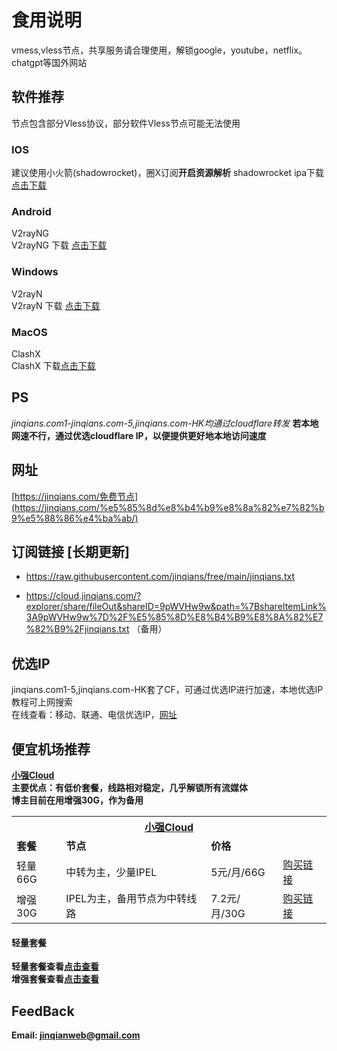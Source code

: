 # 食用说明
vmess,vless节点，共享服务请合理使用，解锁google，youtube，netflix。chatgpt等国外网站
## 软件推荐
节点包含部分Vless协议，部分软件Vless节点可能无法使用
### IOS
建议使用小火箭(shadowrocket)，圈X订阅**开启资源解析**
shadowrocket ipa下载<br><a href="https://cloud.jinqians.com/#s/9pWVHw9w&view=shadowrocket/Shadowrocket-2.1.10-PP.ipa&isFile=1" target="_blank" alt="shadowrocket">点击下载</a>
### Android
V2rayNG<br>
V2rayNG 下载 <a href="https://github.com/2dust/v2rayNG/releases" target="_blank" alt="V2rayNg">点击下载</a>
### Windows
V2rayN<br>
V2rayN 下载 <a href="https://github.com/2dust/v2rayN/releases" target="_blank" alt="V2rayN">点击下载</a>
### MacOS
ClashX<br>
ClashX 下载<a href="https://github.com/yichengchen/clashX/releases" target="_blank" alt="ClashX">点击下载</a>
## PS
*jinqians.com1-jinqians.com-5,jinqians.com-HK均通过cloudflare转发*
**若本地网速不行，通过优选cloudflare IP，以便提供更好地本地访问速度**

## 网址
[https://jinqians.com/免费节点](https://jinqians.com/%e5%85%8d%e8%b4%b9%e8%8a%82%e7%82%b9%e5%88%86%e4%ba%ab/)

## 订阅链接 [长期更新]
+ https://raw.githubusercontent.com/jinqians/free/main/jinqians.txt

+ https://cloud.jinqians.com/?explorer/share/fileOut&shareID=9pWVHw9w&path=%7BshareItemLink%3A9pWVHw9w%7D%2F%E5%85%8D%E8%B4%B9%E8%8A%82%E7%82%B9%2Fjinqians.txt
（备用）

## 优选IP
jinqians.com1-5,jinqians.com-HK套了CF，可通过优选IP进行加速，本地优选IP教程可上网搜索<br>
在线查看：移动、联通、电信优选IP，<a href="支持不同的运营商选择：电信、移动、联通" target="_blank" alt="CF_IP">网址</a>

## 便宜机场推荐
<b><a href="https://xqcloud.net/#/register?code=Xwa7Mopy" target="_blank">小强Cloud</a><b><br>
主要优点：有低价套餐，线路相对稳定，几乎解锁所有流媒体<br>
博主目前在用增强30G，作为备用
<table>
    <tr>
        <th colspan="4"><a href="https://xqcloud.net/#/register?code=Xwa7Mopy" target="_blank">小强Cloud</a></th>
        <tr><td><strong>套餐</strong></td> <td><strong>节点</strong></td> <td><strong>价格</strong></td><td><strong></strong></td>
        <tr><td>轻量66G</td> <td>中转为主，少量IPEL
</td><td>5元/月/66G</td><td><a href="https://xqcloud.net/#/register?code=Xwa7Mopy" target="_blank">购买链接</td>
        <tr><td>增强30G</td> <td> IPEL为主，备用节点为中转线路</td><td> 7.2元/月/30G</td><td><a href="https://xqcloud.net/#/register?code=Xwa7Mopy" target="_blank">购买链接</td>
    </tr>
</table>

            
#### 轻量套餐
轻量套餐查看<a href="https://cloud.jinqians.com/#s/9pWVHw9w&view=%E5%85%8D%E8%B4%B9%E8%8A%82%E7%82%B9/%E8%BD%BB%E9%87%8F.jpg&isFile=1" alt="轻量" target="_blank">点击查看</a><br>
增强套餐查看<a href="https://cloud.jinqians.com/#s/9pWVHw9w&view=%E5%85%8D%E8%B4%B9%E8%8A%82%E7%82%B9/%E5%A2%9E%E5%BC%BA.jpg&isFile=1" alt="轻量" target="_blank">点击查看</a><br>

## FeedBack
Email: jinqianweb@gmail.com
